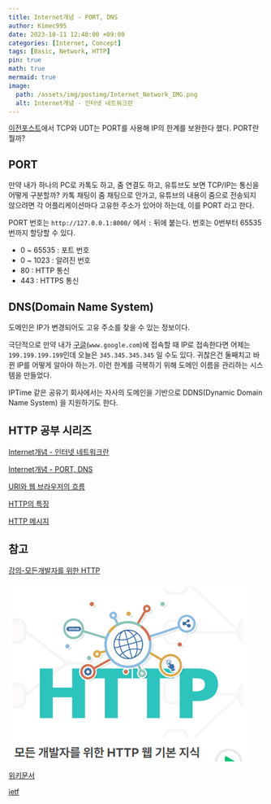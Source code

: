 ```yaml
---
title: Internet개념 - PORT, DNS
author: Kimec995
date: 2023-10-11 12:40:00 +09:00
categories: [Internet, Concept]
tags: [Basic, Network, HTTP]
pin: true
math: true
mermaid: true
image: 
  path: /assets/img/postimg/Internet_Network_IMG.png
  alt: Internet개념 - 인터넷 네트워크란
---
```


[이전포스트](https://kimec995.github.io/posts/Internet_Network/)에서 TCP와 UDT는 PORT를 사용해 IP의 한계를 보완한다 했다. PORT란 뭘까?

## PORT
만약 내가 하나의 PC로 카톡도 하고, 줌 연결도 하고, 유튜브도 보면 TCP/IP는 통신을 어떻게 구분할까? 카톡 채팅이 줌 채팅으로 안가고, 유튜브의 내용이 줌으로 전송되지 않으려면 각 어플리케이션마다 고유한 주소가 있어야 하는데, 이를 PORT 라고 한다.

PORT 번호는 `http://127.0.0.1:8000/` 에서 `:` 뒤에 붙는다. 번호는 0번부터 65535번까지 할당할 수 있다.

- 0 ~ 65535 : 포트 번호
- 0 ~ 1023 : 알려진 번호
- 80 : HTTP 통신
- 443 : HTTPS 통신

## DNS(Domain Name System)
도메인은 IP가 변경되어도 고유 주소를 찾을 수 있는 정보이다.

극단적으로 만약 내가 [구글](www.google.com)(`www.google.com`)에 접속할 때 IP로 접속한다면 어제는 `199.199.199.199`인데 오늘은 `345.345.345.345` 일 수도 있다. 귀찮은건 둘째치고 바뀐 IP를 어떻게 알아야 하는가. 이런 한계를 극복하기 위해 도메인 이름을 관리하는 시스템을 만들었다.

IPTime 같은 공유기 회사에서는 자사의 도메인을 기반으로 DDNS(Dynamic Domain Name System) 을 지원하기도 한다.

## HTTP 공부 시리즈

[Internet개념 - 인터넷 네트워크란](https://kimec995.github.io/posts/Internet_Network/)

[Internet개념 - PORT, DNS](https://kimec995.github.io/posts/HTTP-PORT_DNS/)

[URI와 웹 브라우저의 흐름](https://kimec995.github.io/posts/HTTP-URI-%ED%9D%90%EB%A6%84/)

[HTTP의 특징](https://kimec995.github.io/posts/HTTP-Concept/)

[HTTP 메시지](https://kimec995.github.io/posts/HTTP-message/)

## 참고

[강의-모든개발자를 위한 HTTP](https://www.inflearn.com/course/http-%EC%9B%B9-%EB%84%A4%ED%8A%B8%EC%9B%8C%ED%81%AC/dashboard)

![image.png](\assets\img\postimg\Internet_Network\Internet_Network_00.png)

[위키문서](https://ko.wikipedia.org/wiki/%ED%86%B5%ED%95%A9_%EC%9E%90%EC%9B%90_%EC%8B%9D%EB%B3%84%EC%9E%90)

[ietf](https://www.ietf.org/rfc/rfc3986.txt)